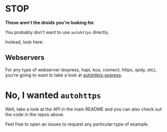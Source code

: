 STOP
====

**These aren't the droids you're looking for.**

You probably don't want to use `autohttps` directly.

Instead, look here:

Webservers
----------

For any type of webserver (express, hapi, koa, connect, https, spdy, etc),
you're going to want to take a look at
[autohttps-express](https://github.com/ratson/autohttps-express/tree/master/packages/autohttps-express).

No, I wanted `autohttps`
=============================

Well, take a look at the API in the main README
and you can also check out the code in the repos above.

Feel free to open an issues to request any particular type of example.
